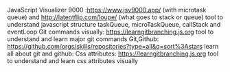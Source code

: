 JavaScript Visualizer 9000 :https://www.jsv9000.app/ (with microtask queue)  and http://latentflip.com/loupe/ (what goes to stack or queue)
  tool to understand javascript structure taskQueue, microTaskQueue, callStack and eventLoop
Git commands visually: https://learngitbranching.js.org
  tool to understand and learn major git commands
Git,Github: https://github.com/orgs/skills/repositories?type=all&q=sort%3Astars
  learn all about git and github:
Css attributes: https://learngitbranching.js.org
  tool to understand and learn css attributes visually
